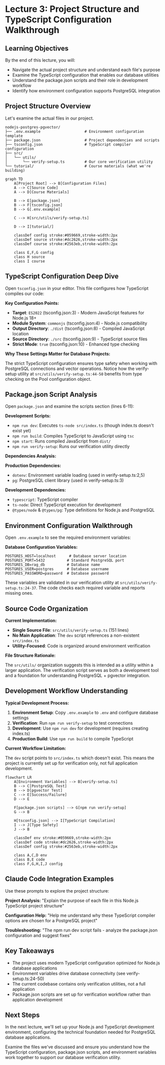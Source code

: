 # Lecture 3: Project Structure and TypeScript Configuration Walkthrough

## Learning Objectives

By the end of this lecture, you will:

- Navigate the actual project structure and understand each file's purpose
- Examine the TypeScript configuration that enables our database utilities
- Understand the package.json scripts and their role in development workflow
- Identify how environment configuration supports PostgreSQL integration

## Project Structure Overview

Let's examine the actual files in our project.

```
nodejs-postgres-pgvector/
├── .env.example                    # Environment configuration template
├── package.json                    # Project dependencies and scripts
├── tsconfig.json                   # TypeScript compiler configuration
├── src/
│   └── utils/
│       └── verify-setup.ts         # Our core verification utility
└── tutorial/                       # Course materials (what we're building)
```

```mermaid
graph TD
    A[Project Root] --> B[Configuration Files]
    A --> C[Source Code]
    A --> D[Course Materials]

    B --> E[package.json]
    B --> F[tsconfig.json]
    B --> G[.env.example]

    C --> H[src/utils/verify-setup.ts]

    D --> I[tutorial/]

    classDef config stroke:#059669,stroke-width:2px
    classDef source stroke:#dc2626,stroke-width:2px
    classDef course stroke:#2563eb,stroke-width:2px

    class E,F,G config
    class H source
    class I course
```

## TypeScript Configuration Deep Dive

Open `tsconfig.json` in your editor. This file configures how TypeScript compiles our code:

**Key Configuration Points:**

- **Target**: `ES2022` (tsconfig.json:3) - Modern JavaScript features for Node.js 18+
- **Module System**: `commonjs` (tsconfig.json:4) - Node.js compatibility
- **Output Directory**: `./dist` (tsconfig.json:8) - Compiled JavaScript location
- **Source Directory**: `./src` (tsconfig.json:9) - TypeScript source files
- **Strict Mode**: `true` (tsconfig.json:10) - Enhanced type checking

**Why These Settings Matter for Database Projects:**

The strict TypeScript configuration ensures type safety when working with PostgreSQL connections and vector operations. Notice how the verify-setup utility at `src/utils/verify-setup.ts:44-50` benefits from type checking on the Pool configuration object.

## Package.json Script Analysis

Open `package.json` and examine the scripts section (lines 6-11):

**Development Scripts:**

- `npm run dev`: Executes `ts-node src/index.ts` (though index.ts doesn't exist yet)
- `npm run build`: Compiles TypeScript to JavaScript using `tsc`
- `npm start`: Runs compiled JavaScript from `dist/`
- `npm run verify-setup`: Runs our verification utility directly

**Dependencies Analysis:**

**Production Dependencies:**

- `dotenv`: Environment variable loading (used in verify-setup.ts:2,5)
- `pg`: PostgreSQL client library (used in verify-setup.ts:3)

**Development Dependencies:**

- `typescript`: TypeScript compiler
- `ts-node`: Direct TypeScript execution for development
- `@types/node` & `@types/pg`: Type definitions for Node.js and PostgreSQL

## Environment Configuration Walkthrough

Open `.env.example` to see the required environment variables:

**Database Configuration Variables:**

```
POSTGRES_HOST=localhost      # Database server location
POSTGRES_PORT=5432          # Standard PostgreSQL port
POSTGRES_DB=rag_db          # Database name
POSTGRES_USER=postgres      # Database username
POSTGRES_PASSWORD=password  # Database password
```

These variables are validated in our verification utility at `src/utils/verify-setup.ts:24-37`. The code checks each required variable and reports missing ones.

## Source Code Organization

**Current Implementation:**

- **Single Source File**: `src/utils/verify-setup.ts` (151 lines)
- **No Main Application**: The `dev` script references a non-existent `src/index.ts`
- **Utility-Focused**: Code is organized around environment verification

**File Structure Rationale:**

The `src/utils/` organization suggests this is intended as a utility within a larger application. The verification script serves as both a development tool and a foundation for understanding PostgreSQL + pgvector integration.

## Development Workflow Understanding

**Typical Development Process:**

1. **Environment Setup**: Copy `.env.example` to `.env` and configure database settings
2. **Verification**: Run `npm run verify-setup` to test connections
3. **Development**: Use `npm run dev` for development (requires creating index.ts)
4. **Production Build**: Use `npm run build` to compile TypeScript

**Current Workflow Limitation:**

The `dev` script points to `src/index.ts` which doesn't exist. This means the project is currently set up for verification only, not full application development.

```mermaid
flowchart LR
    A[Environment Variables] --> B[verify-setup.ts]
    B --> C[PostgreSQL Test]
    B --> D[pgvector Test]
    C --> E[Success/Failure]
    D --> E

    F[package.json scripts] --> G[npm run verify-setup]
    G --> B

    H[tsconfig.json] --> I[TypeScript Compilation]
    I --> J[Type Safety]
    J --> B

    classDef env stroke:#059669,stroke-width:2px
    classDef code stroke:#dc2626,stroke-width:2px
    classDef config stroke:#2563eb,stroke-width:2px

    class A,C,D env
    class B,E code
    class F,G,H,I,J config
```

## Claude Code Integration Examples

Use these prompts to explore the project structure:

**Project Analysis:**
"Explain the purpose of each file in this Node.js TypeScript project structure"

**Configuration Help:**
"Help me understand why these TypeScript compiler options are chosen for a PostgreSQL project"

**Troubleshooting:**
"The npm run dev script fails - analyze the package.json configuration and suggest fixes"

## Key Takeaways

- The project uses modern TypeScript configuration optimized for Node.js database applications
- Environment variables drive database connectivity (see verify-setup.ts:24-50)
- The current codebase contains only verification utilities, not a full application
- Package.json scripts are set up for verification workflow rather than application development

## Next Steps

In the next lecture, we'll set up your Node.js and TypeScript development environment, configuring the technical foundation needed for PostgreSQL database applications.

Examine the files we've discussed and ensure you understand how the TypeScript configuration, package.json scripts, and environment variables work together to support our database verification utility.
